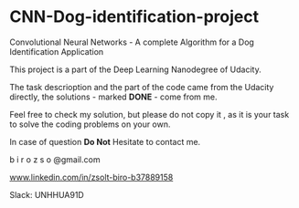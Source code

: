 # CNN-Dog-identification-project
Convolutional Neural Networks -  A complete Algorithm for a Dog Identification Application

This project is a part of the Deep Learning Nanodegree of Udacity.

The task descrioption and the part of the code came from the Udacity directly, the solutions - marked **DONE** - come from me.

Feel free to check my solution, but please do not copy it , as it is your task to solve the coding problems on your own.

In case of question **Do Not** Hesitate to contact me.

b i r o z s o @gmail.com

www.linkedin.com/in/zsolt-biro-b37889158

Slack: UNHHUA91D
